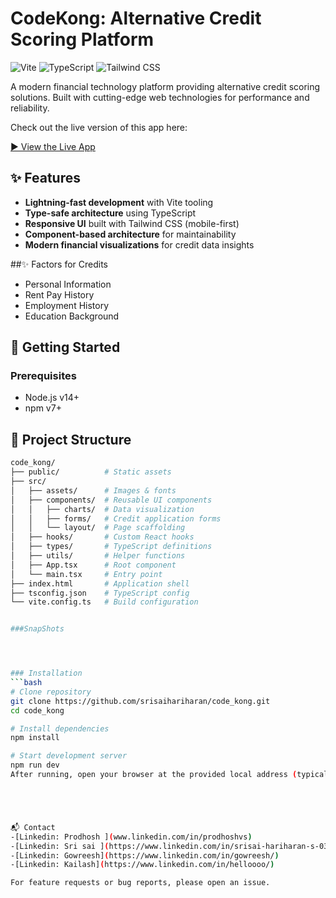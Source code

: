 # CodeKong: Alternative Credit Scoring Platform

![Vite](https://img.shields.io/badge/vite-%23646CFF.svg?style=for-the-badge&logo=vite&logoColor=white)
![TypeScript](https://img.shields.io/badge/typescript-%23007ACC.svg?style=for-the-badge&logo=typescript&logoColor=white)
![Tailwind CSS](https://img.shields.io/badge/tailwindcss-%2338B2AC.svg?style=for-the-badge&logo=tailwind-css&logoColor=white)

A modern financial technology platform providing alternative credit scoring solutions. Built with cutting-edge web technologies for performance and reliability.

Check out the live version of this app here:

[▶️ View the Live App](https://lovely-souffle-001385.netlify.app/)

## ✨ Features

- **Lightning-fast development** with Vite tooling
- **Type-safe architecture** using TypeScript
- **Responsive UI** built with Tailwind CSS (mobile-first)
- **Component-based architecture** for maintainability
- **Modern financial visualizations** for credit data insights

##✨ Factors for Credits
- Personal Information
- Rent Pay History
- Employment History
- Education Background

## 🚀 Getting Started

### Prerequisites
- Node.js v14+
- npm v7+

  

## 📁 Project Structure

```bash
code_kong/
├── public/          # Static assets
├── src/
│   ├── assets/      # Images & fonts
│   ├── components/  # Reusable UI components
│   │   ├── charts/  # Data visualization
│   │   ├── forms/   # Credit application forms
│   │   └── layout/  # Page scaffolding
│   ├── hooks/       # Custom React hooks
│   ├── types/       # TypeScript definitions
│   ├── utils/       # Helper functions
│   ├── App.tsx      # Root component
│   └── main.tsx     # Entry point
├── index.html       # Application shell
├── tsconfig.json    # TypeScript config
└── vite.config.ts   # Build configuration


###SnapShots




### Installation
```bash
# Clone repository
git clone https://github.com/srisaihariharan/code_kong.git
cd code_kong

# Install dependencies
npm install

# Start development server
npm run dev
After running, open your browser at the provided local address (typically http://localhost:5173).





📬 Contact
-[Linkedin: Prodhosh ](www.linkedin.com/in/prodhoshvs)
-[Linkedin: Sri sai ](https://www.linkedin.com/in/srisai-hariharan-s-03979736a/)
-[Linkedin: Gowreesh](https://www.linkedin.com/in/gowreesh/)
-[Linkedin: Kailash](https://www.linkedin.com/in/helloooo/)

For feature requests or bug reports, please open an issue.



